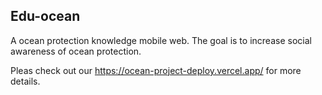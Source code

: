 ## Edu-ocean

A ocean protection knowledge mobile web.
The goal is to increase social awareness of ocean protection.

Pleas check out our https://ocean-project-deploy.vercel.app/ for more details.
